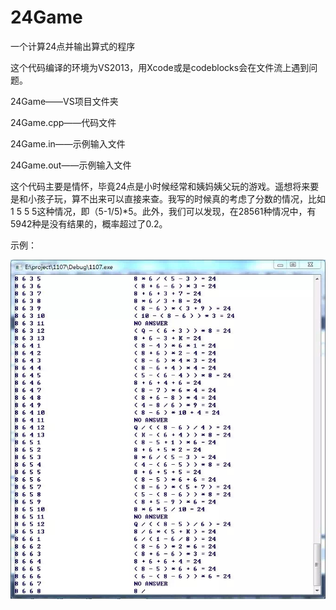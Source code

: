 # 24Game
一个计算24点并输出算式的程序

这个代码编译的环境为VS2013，用Xcode或是codeblocks会在文件流上遇到问题。

24Game——VS项目文件夹

24Game.cpp——代码文件

24Game.in——示例输入文件

24Game.out——示例输入文件

这个代码主要是情怀，毕竟24点是小时候经常和姨妈姨父玩的游戏。遥想将来要是和小孩子玩，算不出来可以直接来查。我写的时候真的考虑了分数的情况，比如1 5 5 5这种情况，即（5-1/5)*5。此外，我们可以发现，在28561种情况中，有5942种是没有结果的，概率超过了0.2。

示例：

![](\demo.jpg)
